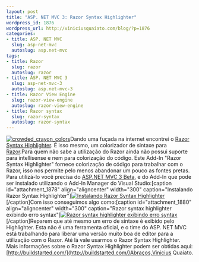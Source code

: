 ```yaml
--- 
layout: post
title: "ASP. NET MVC 3: Razor Syntax Highlighter"
wordpress_id: 1876
wordpress_url: http://viniciusquaiato.com/blog/?p=1876
categories: 
- title: ASP. NET MVC
  slug: asp-net-mvc
  autoslug: asp.net-mvc
tags: 
- title: Razor
  slug: razor
  autoslug: razor
- title: ASP. NET MVC 3
  slug: asp-net-mvc-3
  autoslug: asp.net-mvc-3
- title: Razor View Engine
  slug: razor-view-engine
  autoslug: razor-view-engine
- title: Razor syntax
  slug: razor-syntax
  autoslug: razor-syntax
---
```

[![](http://viniciusquaiato.com/images_posts/crowded_crayon_colors-150x150.jpg "crowded_crayon_colors")](http://viniciusquaiato.com/images_posts/crowded_crayon_colors.jpg)Dando uma fuçada na internet encontrei o [Razor Syntax Highlighter](http://visualstudiogallery.msdn.microsoft.com/pt-br/8dc77b9c-7c83-4392-9c46-fd15f3927a2e/view/Reviews). É isso mesmo, um colorizador de sintaxe para [Razor](http://viniciusquaiato.com/blog/tag/razor/).Para quem não sabe a utilização do Razor ainda não possui suporte para intellisense e nem para colorização do código. Este Add-In "Razor Syntax Highlighter" fornece colorização de código para trabalhar com o Razor, isso nos permite pelo menos abandonar um pouco as fontes pretas. Para utilizá-lo você precisa do [ASP.NET MVC 3 Beta](http://viniciusquaiato.com/blog/asp-net-mvc-3/), e do Add-In que pode ser instalado utilizando o Add-In Manager do Visual Studio:[caption id="attachment_1878" align="aligncenter" width="300" caption="Instalando Razor Syntax Highlighter"][![Instalando Razor Syntax Highlighter](http://viniciusquaiato.com/images_posts/Instalando-Razor-Syntax-Highlighter-300x190.png "Instalando Razor Syntax Highlighter")](http://viniciusquaiato.com/images_posts/Instalando-Razor-Syntax-Highlighter.png)[/caption]Com isso conseguimos algo como:[caption id="attachment_1880" align="aligncenter" width="300" caption="Razor syntax highlighter exibindo erro syntax"][![Razor syntax highlighter exibindo erro syntax](http://viniciusquaiato.com/images_posts/Razor-syntax-highlighter-exibindo-erro-syntax-300x184.png "Razor syntax highlighter exibindo erro syntax")](http://viniciusquaiato.com/images_posts/Razor-syntax-highlighter-exibindo-erro-syntax.png)[/caption]Reparem que até mesmo um erro de sintaxe é exibido pelo Highlighter. Esta não é uma ferramenta oficial, e o time do ASP. NET MVC está trabalhando para liberar uma versão muito boa de editor para a utilização com o Razor. Até lá vale usarmos o Razor Syntax Highlighter. Mais informações sobre o Razor Syntax Highlighter podem ser obtidas aqui:[http://buildstarted.com/](http://buildstarted.com/)Abraços,Vinicius Quaiato.

